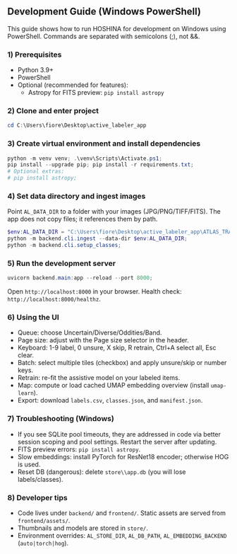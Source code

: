 ## Development Guide (Windows PowerShell)

This guide shows how to run HOSHINA for development on Windows using PowerShell. Commands are separated with semicolons (;), not &&.

### 1) Prerequisites
- Python 3.9+
- PowerShell
- Optional (recommended for features):
  - Astropy for FITS preview: `pip install astropy`

### 2) Clone and enter project
```powershell
cd C:\Users\fiore\Desktop\active_labeler_app
```

### 3) Create virtual environment and install dependencies
```powershell
python -m venv venv; .\venv\Scripts\Activate.ps1;
pip install --upgrade pip; pip install -r requirements.txt;
# Optional extras:
# pip install astropy;
```

### 4) Set data directory and ingest images
Point `AL_DATA_DIR` to a folder with your images (JPG/PNG/TIFF/FITS). The app does not copy files; it references them by path.
```powershell
$env:AL_DATA_DIR = "C:\Users\fiore\Desktop\active_labeler_app\ATLAS_TRANSIENTS";
python -m backend.cli.ingest --data-dir $env:AL_DATA_DIR;
python -m backend.cli.setup_classes;
```

### 5) Run the development server
```powershell
uvicorn backend.main:app --reload --port 8000;
```

Open `http://localhost:8000` in your browser. Health check: `http://localhost:8000/healthz`.

### 6) Using the UI
- Queue: choose Uncertain/Diverse/Oddities/Band.
- Page size: adjust with the Page size selector in the header.
- Keyboard: 1-9 label, 0 unsure, X skip, R retrain, Ctrl+A select all, Esc clear.
- Batch: select multiple tiles (checkbox) and apply unsure/skip or number keys.
- Retrain: re-fit the assistive model on your labeled items.
- Map: compute or load cached UMAP embedding overview (install `umap-learn`).
- Export: download `labels.csv`, `classes.json`, and `manifest.json`.

### 7) Troubleshooting (Windows)
- If you see SQLite pool timeouts, they are addressed in code via better session scoping and pool settings. Restart the server after updating.
- FITS preview errors: `pip install astropy`.
- Slow embeddings: install PyTorch for ResNet18 encoder; otherwise HOG is used.
- Reset DB (dangerous): delete `store\\app.db` (you will lose labels/classes).

### 8) Developer tips
- Code lives under `backend/` and `frontend/`. Static assets are served from `frontend/assets/`.
- Thumbnails and models are stored in `store/`.
- Environment overrides: `AL_STORE_DIR`, `AL_DB_PATH`, `AL_EMBEDDING_BACKEND` (`auto|torch|hog`).


